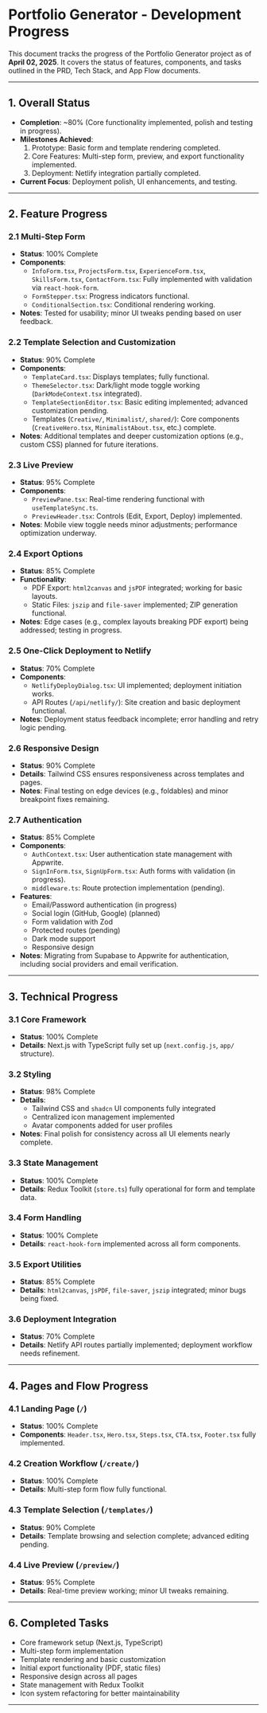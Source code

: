 # Portfolio Generator - Development Progress

This document tracks the progress of the Portfolio Generator project as of **April 02, 2025**. It covers the status of features, components, and tasks outlined in the PRD, Tech Stack, and App Flow documents.

---

## 1. Overall Status

- **Completion**: ~80% (Core functionality implemented, polish and testing in progress).
- **Milestones Achieved**:
  1. Prototype: Basic form and template rendering completed.
  2. Core Features: Multi-step form, preview, and export functionality implemented.
  3. Deployment: Netlify integration partially completed.
- **Current Focus**: Deployment polish, UI enhancements, and testing.

---

## 2. Feature Progress

### 2.1 Multi-Step Form

- **Status**: 100% Complete
- **Components**:
  - `InfoForm.tsx`, `ProjectsForm.tsx`, `ExperienceForm.tsx`, `SkillsForm.tsx`, `ContactForm.tsx`: Fully implemented with validation via `react-hook-form`.
  - `FormStepper.tsx`: Progress indicators functional.
  - `ConditionalSection.tsx`: Conditional rendering working.
- **Notes**: Tested for usability; minor UI tweaks pending based on user feedback.

### 2.2 Template Selection and Customization

- **Status**: 90% Complete
- **Components**:
  - `TemplateCard.tsx`: Displays templates; fully functional.
  - `ThemeSelector.tsx`: Dark/light mode toggle working (`DarkModeContext.tsx` integrated).
  - `TemplateSectionEditor.tsx`: Basic editing implemented; advanced customization pending.
  - Templates (`Creative/`, `Minimalist/`, `shared/`): Core components (`CreativeHero.tsx`, `MinimalistAbout.tsx`, etc.) complete.
- **Notes**: Additional templates and deeper customization options (e.g., custom CSS) planned for future iterations.

### 2.3 Live Preview

- **Status**: 95% Complete
- **Components**:
  - `PreviewPane.tsx`: Real-time rendering functional with `useTemplateSync.ts`.
  - `PreviewHeader.tsx`: Controls (Edit, Export, Deploy) implemented.
- **Notes**: Mobile view toggle needs minor adjustments; performance optimization underway.

### 2.4 Export Options

- **Status**: 85% Complete
- **Functionality**:
  - PDF Export: `html2canvas` and `jsPDF` integrated; working for basic layouts.
  - Static Files: `jszip` and `file-saver` implemented; ZIP generation functional.
- **Notes**: Edge cases (e.g., complex layouts breaking PDF export) being addressed; testing in progress.

### 2.5 One-Click Deployment to Netlify

- **Status**: 70% Complete
- **Components**:
  - `NetlifyDeployDialog.tsx`: UI implemented; deployment initiation works.
  - API Routes (`/api/netlify/`): Site creation and basic deployment functional.
- **Notes**: Deployment status feedback incomplete; error handling and retry logic pending.

### 2.6 Responsive Design

- **Status**: 90% Complete
- **Details**: Tailwind CSS ensures responsiveness across templates and pages.
- **Notes**: Final testing on edge devices (e.g., foldables) and minor breakpoint fixes remaining.

### 2.7 Authentication

- **Status**: 85% Complete
- **Components**:
  - `AuthContext.tsx`: User authentication state management with Appwrite.
  - `SignInForm.tsx`, `SignUpForm.tsx`: Auth forms with validation (in progress).
  - `middleware.ts`: Route protection implementation (pending).
- **Features**:
  - Email/Password authentication (in progress)
  - Social login (GitHub, Google) (planned)
  - Form validation with Zod
  - Protected routes (pending)
  - Dark mode support
  - Responsive design
- **Notes**: Migrating from Supabase to Appwrite for authentication, including social providers and email verification.

---

## 3. Technical Progress

### 3.1 Core Framework

- **Status**: 100% Complete
- **Details**: Next.js with TypeScript fully set up (`next.config.js`, `app/` structure).

### 3.2 Styling

- **Status**: 98% Complete
- **Details**:
  - Tailwind CSS and `shadcn` UI components fully integrated
  - Centralized icon management implemented
  - Avatar components added for user profiles
- **Notes**: Final polish for consistency across all UI elements nearly complete.

### 3.3 State Management

- **Status**: 100% Complete
- **Details**: Redux Toolkit (`store.ts`) fully operational for form and template data.

### 3.4 Form Handling

- **Status**: 100% Complete
- **Details**: `react-hook-form` implemented across all form components.

### 3.5 Export Utilities

- **Status**: 85% Complete
- **Details**: `html2canvas`, `jsPDF`, `file-saver`, `jszip` integrated; minor bugs being fixed.

### 3.6 Deployment Integration

- **Status**: 70% Complete
- **Details**: Netlify API routes partially implemented; deployment workflow needs refinement.

---

## 4. Pages and Flow Progress

### 4.1 Landing Page (`/`)

- **Status**: 100% Complete
- **Components**: `Header.tsx`, `Hero.tsx`, `Steps.tsx`, `CTA.tsx`, `Footer.tsx` fully implemented.

### 4.2 Creation Workflow (`/create/`)

- **Status**: 100% Complete
- **Details**: Multi-step form flow fully functional.

### 4.3 Template Selection (`/templates/`)

- **Status**: 90% Complete
- **Details**: Template browsing and selection complete; advanced editing pending.

### 4.4 Live Preview (`/preview/`)

- **Status**: 95% Complete
- **Details**: Real-time preview working; minor UI tweaks remaining.

---

## 6. Completed Tasks

- Core framework setup (Next.js, TypeScript)
- Multi-step form implementation
- Template rendering and basic customization
- Initial export functionality (PDF, static files)
- Responsive design across all pages
- State management with Redux Toolkit
- Icon system refactoring for better maintainability

---
